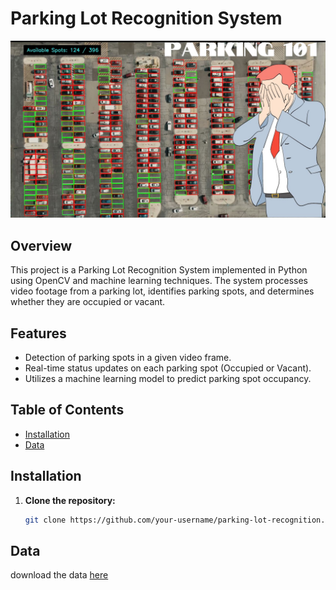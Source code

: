 # Parking Lot Recognition System

![Alt Text](https://github.com/sirsjosh/Parking-Lot-Counter/blob/main/cover.jpg)

## Overview

This project is a Parking Lot Recognition System implemented in Python using OpenCV and machine learning techniques. The system processes video footage from a parking lot, identifies parking spots, and determines whether they are occupied or vacant.

## Features

- Detection of parking spots in a given video frame.
- Real-time status updates on each parking spot (Occupied or Vacant).
- Utilizes a machine learning model to predict parking spot occupancy.

## Table of Contents

- [Installation](#installation)
- [Data](#data)

## Installation

1. **Clone the repository:**

   ```bash
   git clone https://github.com/your-username/parking-lot-recognition.git

## Data
 download the data [here](https://drive.google.com/drive/folders/1CjEFWihRqTLNUnYRwHXxGAVwSXF2k8QC?usp=drive_link)
